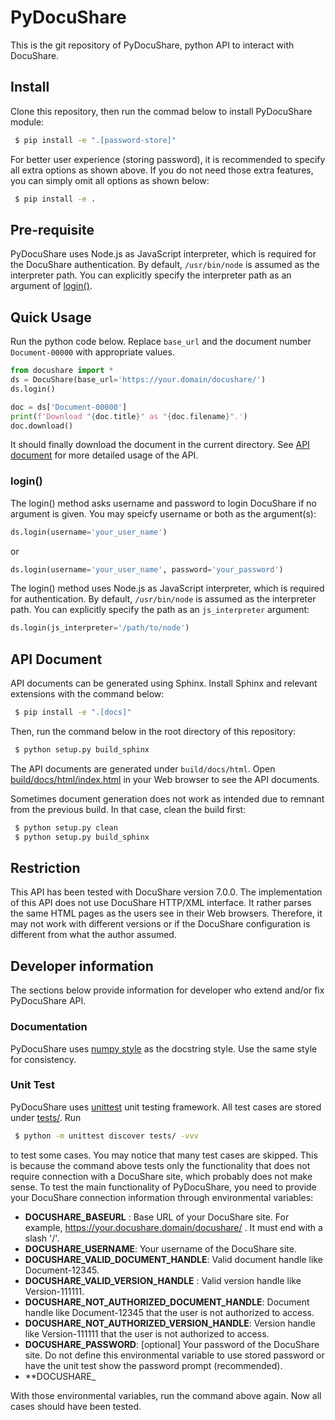 # PyDocuShare

This is the git repository of PyDocuShare, python API to interact with DocuShare.

## Install

Clone this repository, then run the commad below to install PyDocuShare module:

```sh
 $ pip install -e ".[password-store]"
```

For better user experience (storing password), it is recommended to specify all extra options as shown above. If you do not need those extra features, you can simply omit all options as shown below:

```sh
 $ pip install -e .
```

## Pre-requisite

PyDocuShare uses Node.js as JavaScript interpreter, which is required for the DocuShare authentication. By default, `/usr/bin/node` is assumed as the interpreter path. You can explicitly specify the interpreter path as an argument of [login()](#login).

## Quick Usage

Run the python code below. Replace `base_url` and the document number `Document-00000` with appropriate values.

```python
from docushare import *
ds = DocuShare(base_url='https://your.domain/docushare/')
ds.login()

doc = ds['Document-00000']
print(f'Download "{doc.title}" as "{doc.filename}".')
doc.download()
```

It should finally download the document in the current directory. See [API document](#api-document) for more detailed usage of the API.

### login()

The login() method asks username and password to login DocuShare if no argument is given. You may speicfy username or both as the argument(s):

```python
ds.login(username='your_user_name')
```

or 

```python
ds.login(username='your_user_name', password='your_password')
```

The login() method uses Node.js as JavaScript interpreter, which is required for authentication. By default, `/usr/bin/node` is assumed as the interpreter path. You can explicitly specify the path as an `js_interpreter` argument:

```python
ds.login(js_interpreter='/path/to/node')
```

## API Document

API documents can be generated using Sphinx. Install Sphinx and relevant extensions with the command below:

```sh
 $ pip install -e ".[docs]"
```

Then, run the command below in the root directory of this repository:

```sh
 $ python setup.py build_sphinx
```

The API documents are generated under `build/docs/html`. Open [build/docs/html/index.html](build/docs/html/index.html) in your Web browser to see the API documents.

Sometimes document generation does not work as intended due to remnant from the previous build. In that case, clean the build first:

```sh
 $ python setup.py clean
 $ python setup.py build_sphinx
```

## Restriction

This API has been tested with DocuShare version 7.0.0. The implementation of this API does not use DocuShare HTTP/XML interface. It rather parses the same HTML pages as the users see in their Web browsers. Therefore, it may not work with different versions or if the DocuShare configuration is different from what the author assumed.

## Developer information

The sections below provide information for developer who extend and/or fix PyDocuShare API.

### Documentation

PyDocuShare uses [numpy style](https://numpydoc.readthedocs.io/en/latest/format.html#docstring-standard) as the docstring style. Use the same style for consistency.

### Unit Test

PyDocuShare uses [unittest](https://docs.python.org/3/library/unittest.html) unit testing framework. All test cases are stored under [tests/](tests/). Run

```sh
 $ python -m unittest discover tests/ -vvv
```

to test some cases. You may notice that many test cases are skipped. This is because the command above tests only the functionality that does not require connection with a DocuShare site, which probably does not make sense. To test the main functionality of PyDocuShare, you need to provide your DocuShare connection information through environmental variables:

 * **DOCUSHARE_BASEURL** : Base URL of your DocuShare site. For example, https://your.docushare.domain/docushare/ . It must end with a slash '/'.
 * **DOCUSHARE_USERNAME**: Your username of the DocuShare site.
 * **DOCUSHARE_VALID_DOCUMENT_HANDLE**: Valid document handle like Document-12345.
 * **DOCUSHARE_VALID_VERSION_HANDLE** : Valid version handle like Version-111111.
 * **DOCUSHARE_NOT_AUTHORIZED_DOCUMENT_HANDLE**: Document handle like Document-12345 that the user is not authorized to access.
 * **DOCUSHARE_NOT_AUTHORIZED_VERSION_HANDLE**: Version handle like Version-111111 that the user is not authorized to access.
 * **DOCUSHARE_PASSWORD**: [optional] Your password of the DocuShare site. Do not define this environmental variable to use stored password or have the unit test show the password prompt (recommended).
 * **DOCUSHARE_

With those environmental variables, run the command above again. Now all cases should have been tested.
